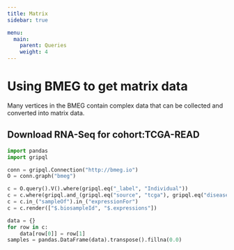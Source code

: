 ```yaml
---
title: Matrix
sidebar: true

menu:
  main:
    parent: Queries
    weight: 4
---
```


# Using BMEG to get matrix data

Many vertices in the BMEG contain complex data that can be collected and
converted into matrix data.

## Download RNA-Seq for cohort:TCGA-READ

```python
import pandas
import gripql

conn = gripql.Connection("http://bmeg.io")
O = conn.graph("bmeg")

c = O.query().V().where(gripql.eq("_label", "Individual"))
c = c.where(gripql.and_(gripql.eq("source", "tcga"), gripql.eq("disease_code", "READ")))
c = c.in_("sampleOf").in_("expressionFor")
c = c.render(["$.biosampleId", "$.expressions"])

data = {}
for row in c:
    data[row[0]] = row[1]
samples = pandas.DataFrame(data).transpose().fillna(0.0)
```
